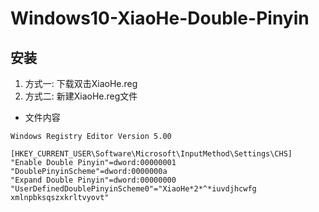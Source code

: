 # Windows10-XiaoHe-Double-Pinyin

## 安装

1. 方式一: 下载双击XiaoHe.reg
2. 方式二: 新建XiaoHe.reg文件
  - 文件内容
  
  ```
  Windows Registry Editor Version 5.00

  [HKEY_CURRENT_USER\Software\Microsoft\InputMethod\Settings\CHS]
  "Enable Double Pinyin"=dword:00000001
  "DoublePinyinScheme"=dword:0000000a
  "Expand Double Pinyin"=dword:00000000
  "UserDefinedDoublePinyinScheme0"="XiaoHe*2*^*iuvdjhcwfg xmlnpbksqszxkrltvyovt"
  ```
